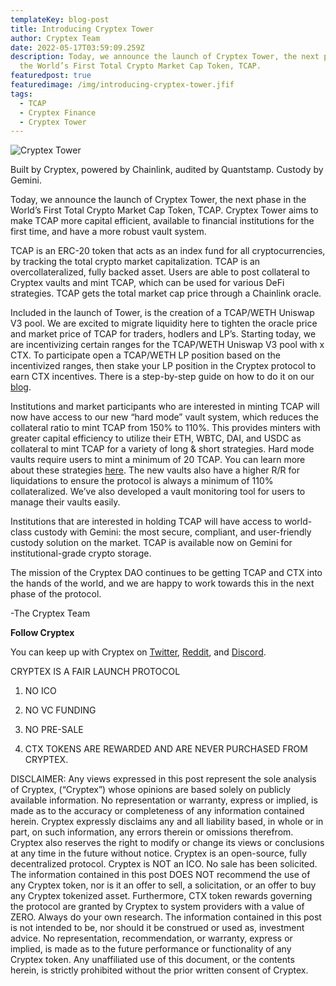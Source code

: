 ```yaml
---
templateKey: blog-post
title: Introducing Cryptex Tower
author: Cryptex Team
date: 2022-05-17T03:59:09.259Z
description: Today, we announce the launch of Cryptex Tower, the next phase in
  the World’s First Total Crypto Market Cap Token, TCAP.
featuredpost: true
featuredimage: /img/introducing-cryptex-tower.jfif
tags:
  - TCAP
  - Cryptex Finance
  - Cryptex Tower
---
```

![Cryptex Tower](/img/introducing-cryptex-tower.jfif "Cryptex Tower")

Built by Cryptex, powered by Chainlink, audited by Quantstamp. Custody by Gemini.

Today, we announce the launch of Cryptex Tower, the next phase in the World’s First Total Crypto Market Cap Token, TCAP. Cryptex Tower aims to make TCAP more capital efficient, available to financial institutions for the first time, and have a more robust vault system.

TCAP is an ERC-20 token that acts as an index fund for all cryptocurrencies, by tracking the total crypto market capitalization. TCAP is an overcollateralized, fully backed asset. Users are able to post collateral to Cryptex vaults and mint TCAP, which can be used for various DeFi strategies. TCAP gets the total market cap price through a Chainlink oracle.

Included in the launch of Tower, is the creation of a TCAP/WETH Uniswap V3 pool. We are excited to migrate liquidity here to tighten the oracle price and market price of TCAP for traders, hodlers and LP’s. Starting today, we are incentivizing certain ranges for the TCAP/WETH Uniswap V3 pool with x CTX. To participate open a TCAP/WETH LP position based on the incentivized ranges, then stake your LP position in the Cryptex protocol to earn CTX incentives. There is a step-by-step guide on how to do it on our [blog](https://cryptex.finance/#news).

Institutions and market participants who are interested in minting TCAP will now have access to our new “hard mode” vault system, which reduces the collateral ratio to mint TCAP from 150% to 110%. This provides minters with greater capital efficiency to utilize their ETH, WBTC, DAI, and USDC as collateral to mint TCAP for a variety of long & short strategies. Hard mode vaults require users to mint a minimum of 20 TCAP. You can learn more about these strategies [here](https://cryptex.finance/blog/2021-10-04-tcap-index-token-strategies/). The new vaults also have a higher R/R for liquidations to ensure the protocol is always a minimum of 110% collateralized. We’ve also developed a vault monitoring tool for users to manage their vaults easily.

Institutions that are interested in holding TCAP will have access to world-class custody with Gemini: the most secure, compliant, and user-friendly custody solution on the market. TCAP is available now on Gemini for institutional-grade crypto storage.

The mission of the Cryptex DAO continues to be getting TCAP and CTX into the hands of the world, and we are happy to work towards this in the next phase of the protocol.

\-The Cryptex Team

**Follow Cryptex**

You can keep up with Cryptex on [Twitter](http://www.twitter.com/cryptexfinance), [Reddit](http://www.reddit.com/r/TotalCryptoMarketCap), and [Discord](discord.gg/cryptex).

CRYPTEX IS A FAIR LAUNCH PROTOCOL

1. NO ICO

2. NO VC FUNDING

3. NO PRE-SALE

4. CTX TOKENS ARE REWARDED AND ARE NEVER PURCHASED FROM CRYPTEX.

DISCLAIMER: Any views expressed in this post represent the sole analysis of Cryptex, (“Cryptex”) whose opinions are based solely on publicly available information. No representation or warranty, express or implied, is made as to the accuracy or completeness of any information contained herein. Cryptex expressly disclaims any and all liability based, in whole or in part, on such information, any errors therein or omissions therefrom. Cryptex also reserves the right to modify or change its views or conclusions at any time in the future without notice. Cryptex is an open-source, fully decentralized protocol. Cryptex is NOT an ICO. No sale has been solicited. The information contained in this post DOES NOT recommend the use of any Cryptex token, nor is it an offer to sell, a solicitation, or an offer to buy any Cryptex tokenized asset. Furthermore, CTX token rewards governing the protocol are granted by Cryptex to system providers with a value of ZERO. Always do your own research. The information contained in this post is not intended to be, nor should it be construed or used as, investment advice. No representation, recommendation, or warranty, express or implied, is made as to the future performance or functionality of any Cryptex token. Any unaffiliated use of this document, or the contents herein, is strictly prohibited without the prior written consent of Cryptex.